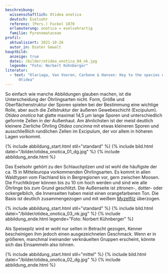 ```yaml
---
beschreibung:
  wissenschaftlich: Otidea onotica
  deutsch: Eselsohr
  referenz: (Pers.) Fuckel 1870
  erlaeuterung: onotica = eselsohrartig
  familie: Pyrenomataceae
profil:
  aktualisiert: 2021-10-26
  autor_in: Dieter Gewalt
hauptbild:
  anzeige: true
  datei: /bilder/otidea_onotica_04_nk.jpg
  legende: "Foto: Norbert Kühnberger"
literatur:
  - text: "Olariaga, Van Vooren, Carbone & Hansen: Key to the species of the genus
      Otidea"
---
```

So einfach wie manche Abbildungen glauben machen, ist die Unterscheidung der Öhrlingsarten nicht. Form, Größe und Oberflächenstruktur der Sporen spielen bei der Bestimmung eine wichtige Rolle, aber auch die Zellstruktur der äußeren Gewebeschicht (Excipulum). *Otidea onotica* hat glatte maximal 14,5 µm lange Sporen und unterschiedlich geformte Zellen in der Außenhaut. Am ähnlichsten ist der meist deutlich kleinere Zierliche Öhrling *Otidea concinna* mit etwas kleineren Sporen und ausschließlich rundlichen Zellen im Excipulum, der vor allem in höheren Lagen vorkommt.

{% include abbildung_start.html stil="standard" %}
{% include bild.html datei="/bilder/otidea_onotica_01_dg.jpg" %}
{% include abbildung_ende.html %}

Das Eselsohr gehört zu den Schlauchpilzen und ist wohl die häufigste der ca. 15 in Mitteleuropa vorkommenden Öhrlingsarten. Es kommt in allen Waldtypen vom Flachland bis in Bergregionen vor, gern zwischen Moosen. Die Fruchtkörper können bis zu 10 cm hoch werden und sind wie alle Öhrlinge bis zum Grund geschlitzt. Die Außenseite ist zitronen-, dotter- oder ockergelblich, die Innenseiten haben meist einen orangefarbenen Ton. Die Basis ist deutlich zusammengezogen und mit weißem [Myzelfilz](Myzel "Glossar") überzogen.

{% include abbildung_start.html stil="standard" %}
{% include bild.html datei="/bilder/otidea_onotica_03_nk.jpg" %}
{% include abbildung_ende.html legende="Foto: Norbert Kühnberger" %}

Als Speisepilz wird er wohl nur selten in Betracht gezogen, Kenner bescheinigen ihm jedoch einen ausgezeichneten Geschmack. Wenn er in größeren, manchmal ineinander verknäuelten Gruppen erscheint, könnte sich das Einsammeln also lohnen.

{% include abbildung_start.html stil="mittel" %}
{% include bild.html datei="/bilder/otidea_onotica_02_dg.jpg" %}
{% include abbildung_ende.html %}